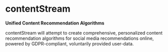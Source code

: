 # contentStream
**Unified Content Recommendation Algorithms**

contentStream will attempt to create comprehensive, personalized content recommendation algorithms for social media recommendations online,
powered by GDPR-compliant, voluntarily provided user-data.

